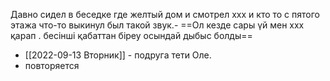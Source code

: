 
Давно сидел в беседке где желтый дом и смотрел ххх и кто то с пятого этажа что-то выкинул был такой звук.- ==Ол кезде сары үй мен ххх қарап . бесінші қабаттан біреу осындай дыбыс болды==
- [[2022-09-13 Вторник]] - подруга тети Оле.
- повторяется
